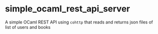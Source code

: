 # simple_ocaml_rest_api_server

A simple OCaml REST API using `cohttp` that reads and returns json files of list of users and books
